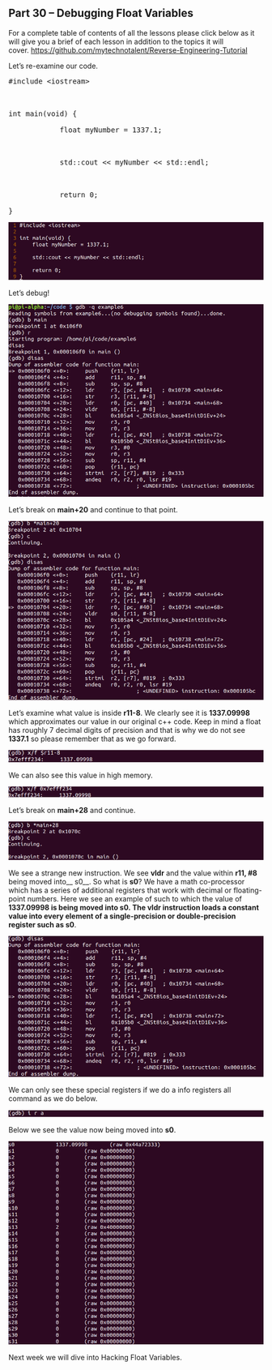 ## Part 30 – Debugging Float Variables

For a complete table of contents of all the lessons please click below as it will give you a brief of each lesson in addition to the topics it will cover.&nbsp;https://github.com/mytechnotalent/Reverse-Engineering-Tutorial

Let’s re-examine our code.

<pre spellcheck="false">#include &lt;iostream&gt;

&nbsp;

int main(void) {

&nbsp;&nbsp;&nbsp;&nbsp;&nbsp;&nbsp;&nbsp;&nbsp;&nbsp;&nbsp;&nbsp; float myNumber = 1337.1;

&nbsp;

&nbsp;&nbsp;&nbsp;&nbsp;&nbsp;&nbsp;&nbsp;&nbsp;&nbsp;&nbsp;&nbsp; std::cout &lt;&lt; myNumber &lt;&lt; std::endl;

&nbsp;

&nbsp;&nbsp;&nbsp;&nbsp;&nbsp;&nbsp;&nbsp;&nbsp;&nbsp;&nbsp;&nbsp; return 0;

}
</pre>

<div class="slate-resizable-image-embed slate-image-embed__resize-full-width"><img src="/imgs/1521196070985.jpg"/></div>

Let’s debug!

<div class="slate-resizable-image-embed slate-image-embed__resize-full-width"><img src="/imgs/1521196099167.jpg"/></div>

Let’s break on __main+20__ and continue to that point.

<div class="slate-resizable-image-embed slate-image-embed__resize-full-width"><img src="/imgs/1521196123405.jpg"/></div>

Let’s examine what value is inside __r11-8__.&nbsp;We clearly see it is __1337.09998__ which approximates our value in our original c++ code.&nbsp;Keep in mind a float has roughly 7 decimal digits of precision and that is why we do not see __1337.1__ so please remember that as we go forward.&nbsp;

<div class="slate-resizable-image-embed slate-image-embed__resize-full-width"><img src="/imgs/1521196151522.jpg"/></div>

We can also see this value in high memory.

<div class="slate-resizable-image-embed slate-image-embed__resize-full-width"><img src="/imgs/1521196178255.jpg"/></div>

Let’s break on __main+28__ and continue.

<div class="slate-resizable-image-embed slate-image-embed__resize-full-width"><img src="/imgs/1521196203419.jpg"/></div>

We see a strange new instruction.&nbsp;We see __vldr__ and the value within __r11, \#8__ being moved into__ s0__.&nbsp;So what is __s0__?&nbsp;We have a math co-processor which has a series of additional registers that work with decimal or floating-point numbers.&nbsp;Here we see an example of such to which the value of __1337.09998 __is being moved into __s0__.&nbsp;The __vldr__ instruction loads a constant value into every element of a single-precision or double-precision register such as__ s0__.

<div class="slate-resizable-image-embed slate-image-embed__resize-full-width"><img src="/imgs/1521196373197.jpg"/></div>

We can only see these special registers if we do a info registers all command as we do below.

<div class="slate-resizable-image-embed slate-image-embed__resize-full-width"><img src="/imgs/1521196414932.jpg"/></div>

Below we see the value now being moved into __s0__.

<div class="slate-resizable-image-embed slate-image-embed__resize-full-width"><img src="/imgs/1521196439893.jpg"/></div>

Next week we will dive into Hacking Float Variables.